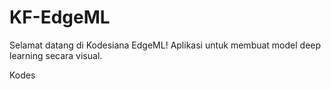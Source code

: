 # KF-EdgeML

Selamat datang di Kodesiana EdgeML! Aplikasi untuk membuat model deep learning secara visual.

Kodes